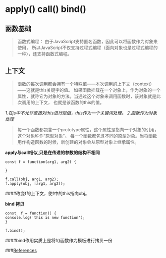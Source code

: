 # apply() call() bind()

## 函数基础
>函数式编程： 由于JavaScript支持匿名函数，因此可以将函数作为对象来使用， 所以JavaScript不仅支持过程式编程（面向对象也是过程式编程的一种），还支持函数式编程。

## 上下文
>函数的每次调用都会拥有一个特殊值——本次调用的上下文（context）——这就是this关键字的值。 如果函数挂载在一个对象上，作为对象的一个属性，就称它为对象的方法。当通过这个对象来调用函数时，该对象就是此次调用的上下文， 也就是该函数的this的值。

*1.在js中不允许直接对this进行赋值，this作为一个关键词处理。*
*2.函数作为对象处理*

>每一个函数都包含一个prototype属性，这个属性是指向一个对象的引用，这个对象称作“原型对象”。 每一个函数都包含不同的原型对象。当将函数用作构造函数的时候，新创建的对象会从原型对象上继承属性。

**apply与call相似,只是在传递的参数的结构不相同**

    const f = function(arg1, arg2) {

    }

    f.call(obj, arg1, arg2);
    f.apply(obj, [arg1, arg2]);

####改变f的上下文，使f中的this指向obj。

**bind 拷贝**

    const  f = function() {
    console.log('this is new function');
    }

    f.bind();

####bind作用实质上是将f()函数作为模板进行拷贝一份



###[References](http://wwsun.github.io/posts/javascript-functions.html)
